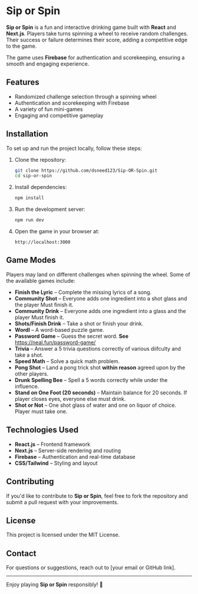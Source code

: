 # Sip or Spin

**Sip or Spin** is a fun and interactive drinking game built with **React** and **Next.js**. Players take turns spinning a wheel to receive random challenges. Their success or failure determines their score, adding a competitive edge to the game. 

The game uses **Firebase** for authentication and scorekeeping, ensuring a smooth and engaging experience.

## Features
- Randomized challenge selection through a spinning wheel
- Authentication and scorekeeping with Firebase
- A variety of fun mini-games
- Engaging and competitive gameplay

## Installation
To set up and run the project locally, follow these steps:

1. Clone the repository:
   ```sh
   git clone https://github.com/dsneed123/Sip-OR-Spin.git
   cd sip-or-spin
   ```

2. Install dependencies:
   ```sh
   npm install
   ```

3. Run the development server:
   ```sh
   npm run dev
   ```

4. Open the game in your browser at:
   ```
   http://localhost:3000
   ```

## Game Modes
Players may land on different challenges when spinning the wheel. Some of the available games include:

- **Finish the Lyric** – Complete the missing lyrics of a song.
- **Community Shot** – Everyone adds one ingredient into a shot glass and the player Must finish it.
- **Community Drink** – Everyone adds one ingredient into a glass and the player Must finish it.
- **Shots/Finish Drink** – Take a shot or finish your drink.
- **Wordl** – A word-based puzzle game.
- **Password Game** – Guess the secret word. **See** https://neal.fun/password-game/
- **Trivia** – Answer a 5 trivia questions correctly of various diifculty and take a shot.
- **Speed Math** – Solve a quick math problem.
- **Pong Shot** – Land a pong trick shot **within reason** agreed upon by the other players.
- **Drunk Spelling Bee** – Spell a 5 words correctly while under the influence.
- **Stand on One Foot (20 seconds)** – Maintain balance for 20 seconds. If player closes eyes, everyone else must drink.
- **Shot or Not** – One shot glass of water and one on liquor of choice. Player must take one.

## Technologies Used
- **React.js** – Frontend framework
- **Next.js** – Server-side rendering and routing
- **Firebase** – Authentication and real-time database
- **CSS/Tailwind** – Styling and layout

## Contributing
If you'd like to contribute to **Sip or Spin**, feel free to fork the repository and submit a pull request with your improvements.

## License
This project is licensed under the MIT License.

## Contact
For questions or suggestions, reach out to [your email or GitHub link].

---
Enjoy playing **Sip or Spin** responsibly! 🍻